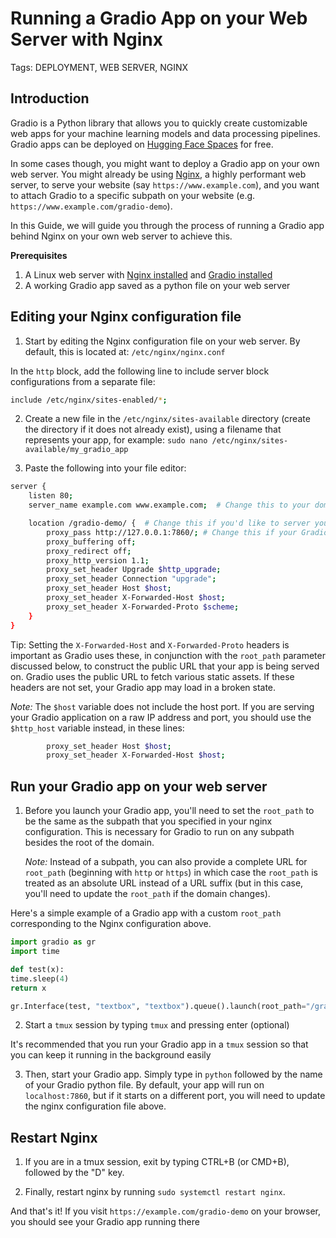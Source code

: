 # Running a Gradio App on your Web Server with Nginx

Tags: DEPLOYMENT, WEB SERVER, NGINX

## Introduction

Gradio is a Python library that allows you to quickly create customizable web apps for your machine learning models and data processing pipelines. Gradio apps can be deployed on [Hugging Face Spaces](https://hf.space) for free.

In some cases though, you might want to deploy a Gradio app on your own web server. You might already be using [Nginx](https://www.nginx.com/), a highly performant web server, to serve your website (say `https://www.example.com`), and you want to attach Gradio to a specific subpath on your website (e.g. `https://www.example.com/gradio-demo`).

In this Guide, we will guide you through the process of running a Gradio app behind Nginx on your own web server to achieve this.

**Prerequisites**

1. A Linux web server with [Nginx installed](https://www.nginx.com/blog/setting-up-nginx/) and [Gradio installed](/quickstart)
2. A working Gradio app saved as a python file on your web server

## Editing your Nginx configuration file

1. Start by editing the Nginx configuration file on your web server. By default, this is located at: `/etc/nginx/nginx.conf`

In the `http` block, add the following line to include server block configurations from a separate file:

```bash
include /etc/nginx/sites-enabled/*;
```

2. Create a new file in the `/etc/nginx/sites-available` directory (create the directory if it does not already exist), using a filename that represents your app, for example: `sudo nano /etc/nginx/sites-available/my_gradio_app`

3. Paste the following into your file editor:

```bash
server {
    listen 80;
    server_name example.com www.example.com;  # Change this to your domain name

    location /gradio-demo/ {  # Change this if you'd like to server your Gradio app on a different path
        proxy_pass http://127.0.0.1:7860/; # Change this if your Gradio app will be running on a different port
        proxy_buffering off;
        proxy_redirect off;
        proxy_http_version 1.1;
        proxy_set_header Upgrade $http_upgrade;
        proxy_set_header Connection "upgrade";
        proxy_set_header Host $host;
        proxy_set_header X-Forwarded-Host $host;
        proxy_set_header X-Forwarded-Proto $scheme;
    }
}
```


Tip: Setting the `X-Forwarded-Host` and `X-Forwarded-Proto` headers is important as Gradio uses these, in conjunction with the `root_path` parameter discussed below, to construct the public URL that your app is being served on. Gradio uses the public URL to fetch various static assets. If these headers are not set, your Gradio app may load in a broken state.

*Note:* The `$host` variable does not include the host port. If you are serving your Gradio application on a raw IP address and port, you should use the `$http_host` variable instead, in these lines:

```bash
        proxy_set_header Host $host;
        proxy_set_header X-Forwarded-Host $host;
```

## Run your Gradio app on your web server

1. Before you launch your Gradio app, you'll need to set the `root_path` to be the same as the subpath that you specified in your nginx configuration. This is necessary for Gradio to run on any subpath besides the root of the domain.

    *Note:* Instead of a subpath, you can also provide a complete URL for `root_path` (beginning with `http` or `https`) in which case the `root_path` is treated as an absolute URL instead of a URL suffix (but in this case, you'll need to update the `root_path` if the domain changes).

Here's a simple example of a Gradio app with a custom `root_path` corresponding to the Nginx configuration above.

```python
import gradio as gr
import time

def test(x):
time.sleep(4)
return x

gr.Interface(test, "textbox", "textbox").queue().launch(root_path="/gradio-demo")
```

2. Start a `tmux` session by typing `tmux` and pressing enter (optional)

It's recommended that you run your Gradio app in a `tmux` session so that you can keep it running in the background easily

3. Then, start your Gradio app. Simply type in `python` followed by the name of your Gradio python file. By default, your app will run on `localhost:7860`, but if it starts on a different port, you will need to update the nginx configuration file above.

## Restart Nginx

1. If you are in a tmux session, exit by typing CTRL+B (or CMD+B), followed by the "D" key.

2. Finally, restart nginx by running `sudo systemctl restart nginx`.

And that's it! If you visit `https://example.com/gradio-demo` on your browser, you should see your Gradio app running there

